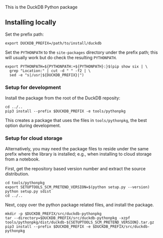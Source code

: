 This is the DuckDB Python package

## Installing locally

Set the prefix path:

    export DUCKDB_PREFIX=/path/to/install/duckdb

Set the `PYTHONPATH` to the `site-packages` directory under the prefix path;
this will usually work but do check the resulting `PYTHONPATH`.

    export PYTHONPATH=${PYTHONPATH:+${PYTHONPATH}:}$(pip show six | \
      grep "Location:" | cut -d " " -f2 | \
      sed -e "s|/usr|${DUCKDB_PREFIX}|")

### Setup for development

Install the package from the root of the DuckDB reposity:

    cd ../..
    pip3 install --prefix $DUCKDB_PREFIX -e tools/pythonpkg

This creates a package that uses the files in `tools/pythonpkg`, the
best option during development.

### Setup for cloud storage

Alternatively, you may need the package files to reside under the same
prefix where the library is installed; e.g., when installing to cloud
storage from a notebook.

First, get the repository based version number and extract the source distribution.

    cd tools/pythonpkg
    export SETUPTOOLS_SCM_PRETEND_VERSION=$(python setup.py --version)
    python setup.py sdist
    cd ../..
 
Next, copy over the python package related files, and install the package.

    mkdir -p $DUCKDB_PREFIX/src/duckdb-pythonpkg
    tar --directory=$DUCKDB_PREFIX/src/duckdb-pythonpkg -xzpf tools/pythonpkg/dist/duckdb-${SETUPTOOLS_SCM_PRETEND_VERSION}.tar.gz
    pip3 install --prefix $DUCKDB_PREFIX -e $DUCKDB_PREFIX/src/duckdb-pythonpkg
